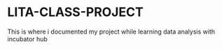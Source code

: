 # LITA-CLASS-PROJECT
This is where i documented my project while learning data analysis with incubator hub
